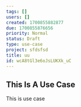```yaml
---
tags: []
users: []
created: 1700855882877
due: 1700855876656
priority: Normal
status: Draft
type: use-case
project: sfdsfsd
title: uu
id: wcA8tGl3e6oJsLUKXk_uC
---
```

<!-- GENERATED WITH GITDOWN; DO NOT CHANGE -->

## This Is A Use Case

This is use case